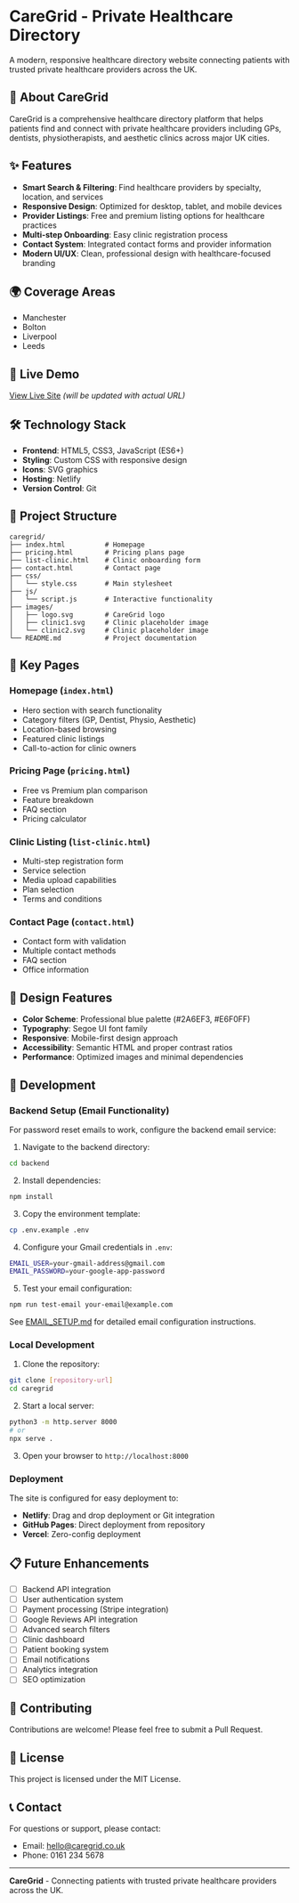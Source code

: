 # CareGrid - Private Healthcare Directory

A modern, responsive healthcare directory website connecting patients with trusted private healthcare providers across the UK.

## 🏥 About CareGrid

CareGrid is a comprehensive healthcare directory platform that helps patients find and connect with private healthcare providers including GPs, dentists, physiotherapists, and aesthetic clinics across major UK cities.

## ✨ Features

- **Smart Search & Filtering**: Find healthcare providers by specialty, location, and services
- **Responsive Design**: Optimized for desktop, tablet, and mobile devices
- **Provider Listings**: Free and premium listing options for healthcare practices
- **Multi-step Onboarding**: Easy clinic registration process
- **Contact System**: Integrated contact forms and provider information
- **Modern UI/UX**: Clean, professional design with healthcare-focused branding

## 🌍 Coverage Areas

- Manchester
- Bolton
- Liverpool
- Leeds

## 🚀 Live Demo

[View Live Site](https://caregrid.netlify.app) *(will be updated with actual URL)*

## 🛠️ Technology Stack

- **Frontend**: HTML5, CSS3, JavaScript (ES6+)
- **Styling**: Custom CSS with responsive design
- **Icons**: SVG graphics
- **Hosting**: Netlify
- **Version Control**: Git

## 📁 Project Structure

```
caregrid/
├── index.html          # Homepage
├── pricing.html        # Pricing plans page
├── list-clinic.html    # Clinic onboarding form
├── contact.html        # Contact page
├── css/
│   └── style.css       # Main stylesheet
├── js/
│   └── script.js       # Interactive functionality
├── images/
│   ├── logo.svg        # CareGrid logo
│   ├── clinic1.svg     # Clinic placeholder image
│   └── clinic2.svg     # Clinic placeholder image
└── README.md           # Project documentation
```

## 🎯 Key Pages

### Homepage (`index.html`)
- Hero section with search functionality
- Category filters (GP, Dentist, Physio, Aesthetic)
- Location-based browsing
- Featured clinic listings
- Call-to-action for clinic owners

### Pricing Page (`pricing.html`)
- Free vs Premium plan comparison
- Feature breakdown
- FAQ section
- Pricing calculator

### Clinic Listing (`list-clinic.html`)
- Multi-step registration form
- Service selection
- Media upload capabilities
- Plan selection
- Terms and conditions

### Contact Page (`contact.html`)
- Contact form with validation
- Multiple contact methods
- FAQ section
- Office information

## 🎨 Design Features

- **Color Scheme**: Professional blue palette (#2A6EF3, #E6F0FF)
- **Typography**: Segoe UI font family
- **Responsive**: Mobile-first design approach
- **Accessibility**: Semantic HTML and proper contrast ratios
- **Performance**: Optimized images and minimal dependencies

## 🔧 Development

### Backend Setup (Email Functionality)

For password reset emails to work, configure the backend email service:

1. Navigate to the backend directory:
```bash
cd backend
```

2. Install dependencies:
```bash
npm install
```

3. Copy the environment template:
```bash
cp .env.example .env
```

4. Configure your Gmail credentials in `.env`:
```bash
EMAIL_USER=your-gmail-address@gmail.com
EMAIL_PASSWORD=your-google-app-password
```

5. Test your email configuration:
```bash
npm run test-email your-email@example.com
```

See [EMAIL_SETUP.md](EMAIL_SETUP.md) for detailed email configuration instructions.

### Local Development

1. Clone the repository:
```bash
git clone [repository-url]
cd caregrid
```

2. Start a local server:
```bash
python3 -m http.server 8000
# or
npx serve .
```

3. Open your browser to `http://localhost:8000`

### Deployment

The site is configured for easy deployment to:
- **Netlify**: Drag and drop deployment or Git integration
- **GitHub Pages**: Direct deployment from repository
- **Vercel**: Zero-config deployment

## 📋 Future Enhancements

- [ ] Backend API integration
- [ ] User authentication system
- [ ] Payment processing (Stripe integration)
- [ ] Google Reviews API integration
- [ ] Advanced search filters
- [ ] Clinic dashboard
- [ ] Patient booking system
- [ ] Email notifications
- [ ] Analytics integration
- [ ] SEO optimization

## 🤝 Contributing

Contributions are welcome! Please feel free to submit a Pull Request.

## 📄 License

This project is licensed under the MIT License.

## 📞 Contact

For questions or support, please contact:
- Email: hello@caregrid.co.uk
- Phone: 0161 234 5678

---

**CareGrid** - Connecting patients with trusted private healthcare providers across the UK.
